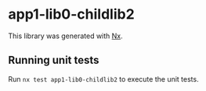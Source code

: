 # app1-lib0-childlib2

This library was generated with [Nx](https://nx.dev).

## Running unit tests

Run `nx test app1-lib0-childlib2` to execute the unit tests.
